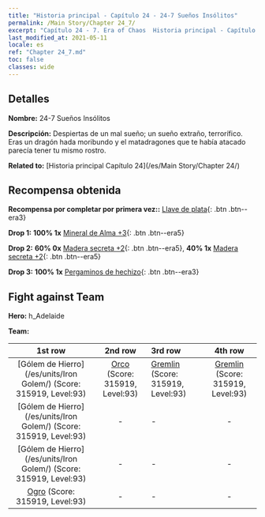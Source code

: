 ```yaml
---
title: "Historia principal - Capítulo 24 - 24-7 Sueños Insólitos"
permalink: /Main Story/Chapter 24_7/
excerpt: "Capítulo 24 - 7. Era of Chaos  Historia principal - Capítulo 24_7. 24-7 Sueños Insólitos"
last_modified_at: 2021-05-11
locale: es
ref: "Chapter 24_7.md"
toc: false
classes: wide
---
```


## Detalles

 **Nombre:** 24-7 Sueños Insólitos

 **Descripción:** Despiertas de un mal sueño; un sueño extraño, terrorífico. Eras un dragón hada moribundo y el matadragones que te había atacado parecía tener tu mismo rostro.

 **Related to:** [Historia principal Capítulo 24](/es/Main Story/Chapter 24/)

## Recompensa obtenida

 **Recompensa por completar por primera vez::** [Llave de plata](/ItemsES/con_693/){: .btn .btn--era3}

 **Drop 1:** **100% 1x** [Mineral de Alma +3](/ItemsES/mat_82/){: .btn .btn--era5}

 **Drop 2:** **60% 0x** [Madera secreta +2](/ItemsES/mat_76/){: .btn .btn--era5}, **40% 1x** [Madera secreta +2](/ItemsES/mat_76/){: .btn .btn--era5}

 **Drop 3:** **100% 1x** [Pergaminos de hechizo](/ItemsES/con_694/){: .btn .btn--era3}


## Fight against Team
 **Hero:** h_Adelaide

 **Team:**


  | 1st row | 2nd row | 3rd row | 4th row |
  |:----:|:----:|:----|:----:|
  | [Gólem de Hierro](/es/units/Iron Golem/) (Score: 315919, Level:93)  | [Orco](/es/units/Orc/) (Score: 315919, Level:93)  | [Gremlin](/es/units/Gremlin/) (Score: 315919, Level:93)  | [Gremlin](/es/units/Gremlin/) (Score: 315919, Level:93)  |
  | [Gólem de Hierro](/es/units/Iron Golem/) (Score: 315919, Level:93)  | - | - | - |
  | [Gólem de Hierro](/es/units/Iron Golem/) (Score: 315919, Level:93)  | - | - | - |
  | [Ogro](/es/units/Ogre/) (Score: 315919, Level:93)  | - | - | - |


